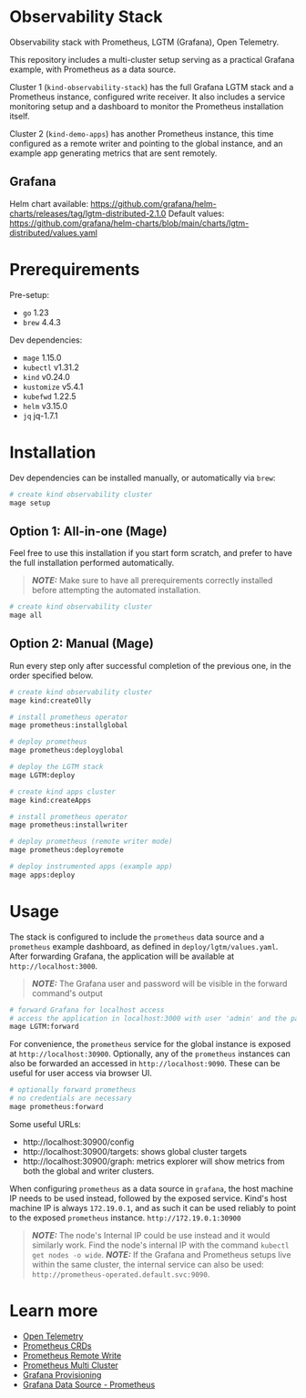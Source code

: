 # Observability Stack
Observability stack with Prometheus, LGTM (Grafana), Open Telemetry.

This repository includes a multi-cluster setup serving as a practical Grafana example, with Prometheus as a data source.

Cluster 1 (`kind-observability-stack`) has the full Grafana LGTM stack and a Prometheus instance, configured  write receiver.
It also includes a service monitoring setup and a dashboard to monitor the Prometheus installation itself.

Cluster 2 (`kind-demo-apps`) has another Prometheus instance, this time configured as a remote writer and pointing to the global instance, and
an example app generating metrics that are sent remotely.

## Grafana

Helm chart available: https://github.com/grafana/helm-charts/releases/tag/lgtm-distributed-2.1.0
Default values: https://github.com/grafana/helm-charts/blob/main/charts/lgtm-distributed/values.yaml

# Prerequirements

Pre-setup:
- `go` 1.23
- `brew` 4.4.3

Dev dependencies:
- `mage` 1.15.0
- `kubectl` v1.31.2
- `kind` v0.24.0
- `kustomize` v5.4.1
- `kubefwd` 1.22.5
- `helm` v3.15.0
- `jq` jq-1.7.1

# Installation

Dev dependencies can be installed manually, or automatically via `brew`:

```sh
# create kind observability cluster
mage setup
```

## Option 1: All-in-one (Mage)

Feel free to use this installation if you start form scratch, and prefer to have the full installation performed automatically.

> **_NOTE:_**  Make sure to have all prerequirements correctly installed before attempting the automated installation.

```sh
# create kind observability cluster
mage all
```

## Option 2: Manual (Mage)

Run every step only after successful completion of the previous one, in the order specified below.


```sh
# create kind observability cluster
mage kind:createOlly
```

```sh
# install prometheus operator
mage prometheus:installglobal
```

```sh
# deploy prometheus
mage prometheus:deployglobal
```

```sh
# deploy the LGTM stack
mage LGTM:deploy
```

```sh
# create kind apps cluster
mage kind:createApps
```

```sh
# install prometheus operator
mage prometheus:installwriter
```

```sh
# deploy prometheus (remote writer mode)
mage prometheus:deployremote
```

```sh
# deploy instrumented apps (example app)
mage apps:deploy
```


# Usage

The stack is configured to include the `prometheus` data source and a `prometheus` example dashboard, as defined in `deploy/lgtm/values.yaml`.
After forwarding Grafana, the application will be available at `http://localhost:3000`.

> **_NOTE:_**  The Grafana user and password will be visible in the forward command's output

```sh
# forward Grafana for localhost access
# access the application in localhost:3000 with user 'admin' and the password shown in stdout
mage LGTM:forward
```

For convenience, the `prometheus` service for the global instance is exposed at `http://localhost:30900`.
Optionally, any of the `prometheus` instances can also be forwarded an accessed in `http://localhost:9090`.
These can be useful for user access via browser UI.

```sh
# optionally forward prometheus
# no credentials are necessary
mage prometheus:forward
```

Some useful URLs:
- http://localhost:30900/config
- http://localhost:30900/targets: shows global cluster targets
- http://localhost:30900/graph: metrics explorer will show metrics from both the global and writer clusters.


When configuring `prometheus` as a data source in `grafana`, the host machine IP needs to be used instead, followed by the exposed service.
Kind's host machine IP is always `172.19.0.1`, and as such it can be used reliably to point to the exposed `prometheus` instance.
`http://172.19.0.1:30900`

> **_NOTE:_**  The node's Internal IP could be use instead and it would similarly work. Find the node's internal IP with the command `kubectl get nodes -o wide`.
> **_NOTE:_**  If the Grafana and Prometheus setups live within the same cluster, the internal service can also be used: `http://prometheus-operated.default.svc:9090`.

# Learn more
- [Open Telemetry](https://opentelemetry.io/docs/languages/go/getting-started/)
- [Prometheus CRDs](https://doc.crds.dev/github.com/prometheus-operator/prometheus-operator/monitoring.coreos.com/Prometheus/v1@v0.77.1)
- [Prometheus Remote Write](https://last9.io/blog/what-is-prometheus-remote-write/)
- [Prometheus Multi Cluster](https://sysrant.com/posts/prometheus-multi-cluster/)
- [Grafana Provisioning](https://grafana.com/tutorials/provision-dashboards-and-data-sources/)
- [Grafana Data Source - Prometheus](https://grafana.com/docs/grafana/latest/datasources/prometheus/)



